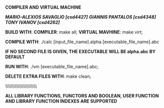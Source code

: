 **COMPILER AND VIRTUAL MACHINE**

***MARIO-ALEXIOS SAVAGLIO [csd4427]***
***GIANNIS PANTALOS [csd4348]***
***TONY IVANOV [csd4262]***

__BUILD WITH__:
    __COMPILER__: make all;
    __VIRTUAL MAVHINE__: make virt;

__COMPILE WITH__:
    ./calc [input_file_name].alpha [executable_file_name].abc

**IF NO SECOND FILE IS GIVEN, THE EXECUTABLE WILL BE alpha.abc BY DEFAULT**

__RUN WITH__:
    ./vm [executable_file_name].abc;

__DELETE EXTRA FILES WITH__:
    make clean;

\\\\\\\\\\\\\\\\\\\\\\\\\\\\\\\\\\\\\\\\\\\\\\

**ALL LIBRARY FUNCTIONS, FUNCTORS AND BOOLEAN, USER FUNCTION AND LIBRARY FUNCTION INDEXES ARE SUPPORTED**
